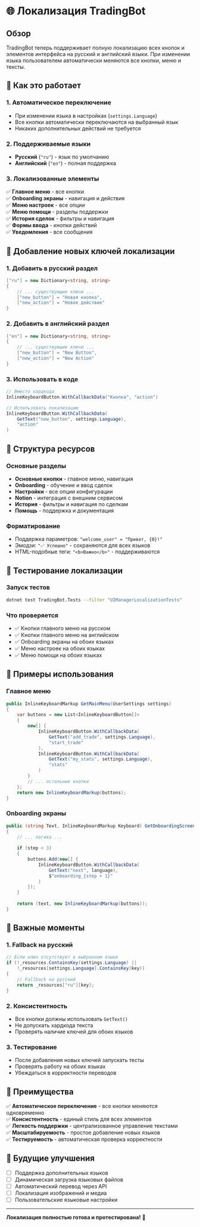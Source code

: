 # 🌐 Локализация TradingBot

## Обзор

TradingBot теперь поддерживает полную локализацию всех кнопок и элементов интерфейса на русский и английский языки. При изменении языка пользователем автоматически меняются все кнопки, меню и тексты.

## 🚀 Как это работает

### 1. Автоматическое переключение
- При изменении языка в настройках (`settings.Language`)
- Все кнопки автоматически переключаются на выбранный язык
- Никаких дополнительных действий не требуется

### 2. Поддерживаемые языки
- **Русский** (`"ru"`) - язык по умолчанию
- **Английский** (`"en"`) - полная поддержка

### 3. Локализованные элементы
✅ **Главное меню** - все кнопки  
✅ **Onboarding экраны** - навигация и действия  
✅ **Меню настроек** - все опции  
✅ **Меню помощи** - разделы поддержки  
✅ **История сделок** - фильтры и навигация  
✅ **Формы ввода** - кнопки действий  
✅ **Уведомления** - все сообщения  

## 📝 Добавление новых ключей локализации

### 1. Добавить в русский раздел
```csharp
["ru"] = new Dictionary<string, string>
{
    // ... существующие ключи ...
    ["new_button"] = "Новая кнопка",
    ["new_action"] = "Новое действие"
}
```

### 2. Добавить в английский раздел
```csharp
["en"] = new Dictionary<string, string>
{
    // ... существующие ключи ...
    ["new_button"] = "New Button",
    ["new_action"] = "New Action"
}
```

### 3. Использовать в коде
```csharp
// Вместо хардкода
InlineKeyboardButton.WithCallbackData("Кнопка", "action")

// Использовать локализацию
InlineKeyboardButton.WithCallbackData(
    GetText("new_button", settings.Language), 
    "action"
)
```

## 🔧 Структура ресурсов

### Основные разделы
- **Основные кнопки** - главное меню, навигация
- **Onboarding** - обучение и ввод сделок
- **Настройки** - все опции конфигурации
- **Notion** - интеграция с внешним сервисом
- **История** - фильтры и навигация по сделкам
- **Помощь** - поддержка и документация

### Форматирование
- Поддержка параметров: `"welcome_user" = "Привет, {0}!"`
- Эмодзи: `"✅ Успешно"` - сохраняются для всех языков
- HTML-подобные теги: `"<b>Важно</b>"` - поддерживаются

## 🧪 Тестирование локализации

### Запуск тестов
```bash
dotnet test TradingBot.Tests --filter "UIManagerLocalizationTests"
```

### Что проверяется
- ✅ Кнопки главного меню на русском
- ✅ Кнопки главного меню на английском
- ✅ Onboarding экраны на обоих языках
- ✅ Меню настроек на обоих языках
- ✅ Меню помощи на обоих языках

## 📱 Примеры использования

### Главное меню
```csharp
public InlineKeyboardMarkup GetMainMenu(UserSettings settings)
{
    var buttons = new List<InlineKeyboardButton[]>
    {
        new[] {
            InlineKeyboardButton.WithCallbackData(
                GetText("add_trade", settings.Language), 
                "start_trade"
            ),
            InlineKeyboardButton.WithCallbackData(
                GetText("my_stats", settings.Language), 
                "stats"
            )
        }
        // ... остальные кнопки
    };
    return new InlineKeyboardMarkup(buttons);
}
```

### Onboarding экраны
```csharp
public (string Text, InlineKeyboardMarkup Keyboard) GetOnboardingScreen(int step, string language)
{
    // ... логика ...
    
    if (step < 3)
    {
        buttons.Add(new[] { 
            InlineKeyboardButton.WithCallbackData(
                GetText("next", language), 
                $"onboarding_{step + 1}"
            ) 
        });
    }
    
    return (text, new InlineKeyboardMarkup(buttons));
}
```

## 🚨 Важные моменты

### 1. Fallback на русский
```csharp
// Если ключ отсутствует в выбранном языке
if (!_resources.ContainsKey(settings.Language) || 
    !_resources[settings.Language].ContainsKey(key))
{
    // Fallback на русский
    return _resources["ru"][key];
}
```

### 2. Консистентность
- Все кнопки должны использовать `GetText()`
- Не допускать хардкода текста
- Проверять наличие ключей для обоих языков

### 3. Тестирование
- После добавления новых ключей запускать тесты
- Проверять работу на обоих языках
- Убеждаться в корректности переводов

## 🌟 Преимущества

✅ **Автоматическое переключение** - все кнопки меняются одновременно  
✅ **Консистентность** - единый стиль для всех элементов  
✅ **Легкость поддержки** - централизованное управление текстами  
✅ **Масштабируемость** - простое добавление новых языков  
✅ **Тестируемость** - автоматическая проверка корректности  

## 🔮 Будущие улучшения

- [ ] Поддержка дополнительных языков
- [ ] Динамическая загрузка языковых файлов
- [ ] Автоматический перевод через API
- [ ] Локализация изображений и медиа
- [ ] Пользовательские языковые настройки

---

**Локализация полностью готова и протестирована!** 🎯

